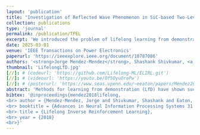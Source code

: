 ```yaml
---
layout: 'publication'
title: "Investigation of Reflected Wave Phenomenon in SiC-based Two-Level Split-Phase Inverter-Fed Motor Drives"
collection: publications
type: 'journal'
permalink: /publication/TPEL
excerpt: 'We introduced the problem of lifelong learning from demonstrations, and created an efficient lifelong inverse reinforcement learning (ELIRL) algorithm.'
date: 2025-03-01
venue: 'IEEE Transactions on Power Electronics'
paperurl: 'https://ieeexplore.ieee.org/document/10787086'
authors: '<strong>Jorge Mendez-Mendez</strong>, Shashank Shivkumar, <a href="https://seas.upenn.edu/~eeaton/">Eric Eaton</a>'
thumbnail: 'LifelongLfD.jpg'
[//]: # (codeurl: 'https://github.com/Lifelong-ML/ELIRL.git')
[//]: # (videourl: 'https://youtu.be/Of5OyuOrePw')
[//]: # (posterurl: 'https://www.seas.upenn.edu/~eeaton/papers/Mendez2018Lifelong-poster.pdf')
abstract: 'Methods for learning from demonstration (LfD) have shown success in acquiring behavior policies by imitating a user. However, even for a single task, LfD may require numerous demonstrations. For versatile agents that must learn many tasks via demonstration, this process would substantially burden the user if each task were learned in isolation. To address this challenge, we introduce the novel problem of lifelong learning from demonstration, which allows the agent to continually build upon knowledge learned from previously demonstrated tasks to accelerate the learning of new tasks, reducing the amount of demonstrations required. As one solution to this problem, we propose the first lifelong learning approach to inverse reinforcement learning, which learns consecutive tasks via demonstration, continually transferring knowledge between tasks to improve performance.'
bibtex: '@inproceedings{mendez2018lifelong,
<br> author = {Mendez-Mendez, Jorge and Shivkumar, Shashank and Eaton, Eric},
<br> booktitle = {Advances in Neural Information Processing Systems 31 (NeurIPS-18)},
<br> title = {Lifelong Inverse Reinforcement Learning},
<br> year = {2018}
<br>}'
---
```


